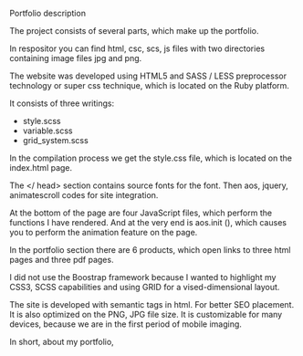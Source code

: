 Portfolio description

The project consists of several parts,
which make up the portfolio.

In respositor you can find html, csc, scs, js files
with two directories containing image files jpg and png.

The website was developed using HTML5 and SASS / LESS preprocessor technology
or super css technique, which is located on the Ruby platform.
 
 It consists of three writings:
- style.scss
- variable.scss
- grid_system.scss

In the compilation process we get the style.css file,
which is located on the index.html page.

The <head></ head> section contains source fonts for the font.
Then aos, jquery, animatescroll codes for site integration.

At the bottom of the page are four JavaScript files,
which perform the functions I have rendered.
And at the very end is aos.init (),
which causes you to perform the animation feature on the page.

In the portfolio section there are 6 products,
which open links to three html pages and three pdf pages.

I did not use the Boostrap framework because I wanted to highlight my CSS3, SCSS capabilities
and using GRID for a vised-dimensional layout.

The site is developed with semantic tags in html.
For better SEO placement. It is also optimized on the PNG, JPG file size.
It is customizable for many devices,
because we are in the first period of mobile imaging.

In short, about my portfolio,
